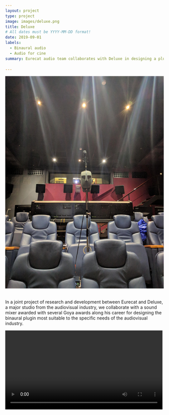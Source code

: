 ```yaml
---
layout: project
type: project
image: images/deluxe.png
title: Deluxe
# All dates must be YYYY-MM-DD format!
date: 2019-09-01
labels:
  - Binaural audio
  - Audio for cine
summary: Eurecat audio team collaborates with Deluxe in designing a plugin for mixing in binaural the soundtrack of audiovisual productions.

---
```


<div class="one wide column">
  <img class="ui centered medium image" src="/images/deluxe_cine_reduced.jpg">
</div>
<br />

In a joint project of research and development between Eurecat and Deluxe, a major studio from the audiovisual industry, we collaborate with a sound mixer awarded with several Goya awards along his career for designing the binaural plugin most suitable to the specific needs of the audiovisual industry.<br />

<video width="500" controls controlsList="nodownload">

    <source src="/videos/DLT_EURECAT.mp4"
            type="video/mp4">

    Sorry, your browser doesn't support embedded videos.
</video>
